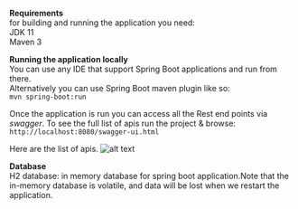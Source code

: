 **Requirements**\
for building and running the application you need:\
JDK 11\
Maven 3

**Running the application locally** \
You can use any IDE that support Spring Boot applications and run from there.\
Alternatively you can use Spring Boot maven plugin like so:\
`mvn spring-boot:run`

Once the application is run you can access all the Rest end points via _swagger_.
To see the full list of apis run the project & browse:
`http://localhost:8080/swagger-ui.html`

Here are the list of apis.
![alt text](https://user-images.githubusercontent.com/32796511/101308448-0f5c4880-3874-11eb-834c-c36994db6777.png)

**Database**\
H2 database: in memory database for spring boot application.Note that the in-memory database is volatile, and data will be lost when we restart the application.
